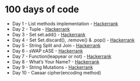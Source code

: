 # 100 days of code

- Day 1 - List methods implementation - <a href="https://www.hackerrank.com/challenges/python-lists?isFullScreen=true">Hackerrank</a>
- Day 2 - Tuple - <a href="https://www.hackerrank.com/challenges/python-tuples?isFullScreen=true">Hackerrank</a>
- Day 3 - Set set.add() - <a href="https://www.hackerrank.com/challenges/py-set-add?isFullScreen=true">Hackerrank</a>
- Day 4 - Set Set.discard(), .remove() & .pop() - <a href="https://www.hackerrank.com/challenges/py-set-discard-remove-pop?isFullScreen=true">Hackerrank</a>
- Day 5 - String Split and Join - <a href="https://www.hackerrank.com/challenges/python-string-split-and-join?isFullScreen=true">Hackerrank</a>
- Day 6 - sWAP cASE - <a href="https://www.hackerrank.com/challenges/swap-case?isFullScreen=true">Hackerrank</a>
- Day 7 - Function(leapyear or not) - <a href="https://www.hackerrank.com/challenges/write-a-function/problem?isFullScreen=true">Hackerrank</a>
- Day 8 - What’s Your Name? - <a href="https://www.hackerrank.com/challenges/whats-your-name/problem?isFullScreen=true">Hackerrank</a>
- Day 9 - String Mutations - <a href="https://www.hackerrank.com/challenges/python-mutations/problem?isFullScreen=true">Hackerrank</a>
- Day 10 - Caeaar cipher(encoding method)
